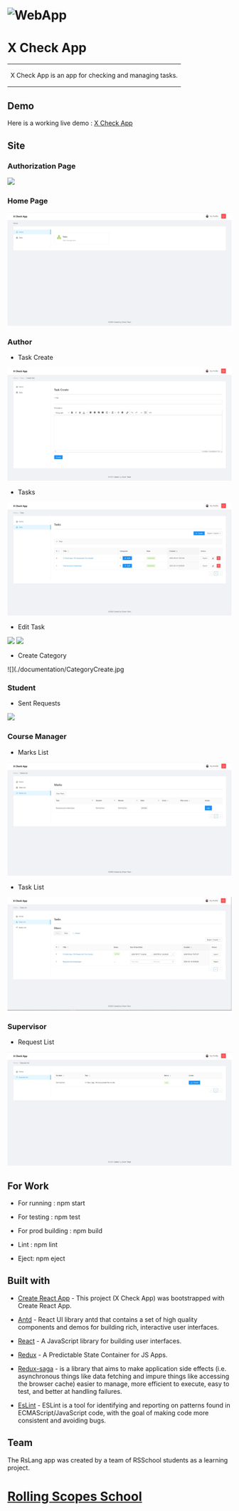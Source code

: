 # ![WebApp](./documentation/logo.png)

# X Check App

<table>

<tr>

<td>

X Check App is an app for checking and managing tasks.

</td>

</tr>

</table>


## Demo

Here is a working live demo : [X Check App](https://brave-banach-54e725.netlify.app)

## Site


### Authorization Page

![](./documentation/authorization.PNG)

### Home Page


![](./documentation/AuthorHome.jpg)


### Author

- Task Create

![](./documentation/TaskCreate.jpg)


- Tasks

![](./documentation/TasksList.jpg)

- Edit Task

![](./documentation/TaskEdit#1.jpg)
![](./documentation/TaskEdit#2.jpg)

- Create Category

![](./documentation/CategoryCreate.jpg

### Student

- Sent Requests

![](./documentation/SentRequests.PNG)


### Course Manager

- Marks List

![](./documentation/CourseManagetMarksList.jpg)

- Task List

![](./documentation/CourseManagetTasksList.jpg)

### Supervisor

- Request List

![](./documentation/SupervisorRequestList.jpg)

## For Work

- For running : npm start

- For testing : npm test

- For prod building : npm build

- Lint : npm lint

- Eject: npm eject

## Built with

-  [Create React App](https://github.com/facebook/create-react-app) - This project (X Check App) was bootstrapped with Create React App.

-  [Antd](http://getbootstrap.com/) -  React UI library antd that contains a set of high quality components and demos for building rich, interactive user interfaces.

-  [React](https://reactjs.org/) - A JavaScript library for building user interfaces.

-  [Redux](https://redux.js.org/) - A Predictable State Container for JS Apps.

-  [Redux-saga](https://redux-saga.js.org/) - is a library that aims to make application side effects (i.e. asynchronous things like data fetching and impure things like accessing the browser cache) easier to manage, more efficient to execute, easy to test, and better at handling failures.

-  [EsLint](https://eslint.org/) - ESLint is a tool for identifying and reporting on patterns found in ECMAScript/JavaScript code, with the goal of making code more consistent and avoiding bugs.

## Team
The RsLang app was created by a team of RSSchool students as a learning project.

# [Rolling Scopes School ](https://rs.school/)
